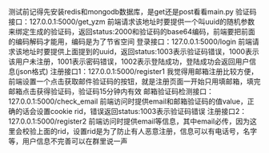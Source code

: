 测试前记得先安装redis和mongodb数据库，是get还是post看看main.py
验证码接口：127.0.0.1:5000/get_yzm     前端请求该地址时要提供一个叫uuid的随机参数来绑定生成的验证码，返回status:2000和验证码的base64编码，前端要把前面的编码解码才能用，编码是为了节省空间
登录接口：127.0.0.1:5000/login       前端请求该地址时要提供上面提到的uuid，返回status:1003表示验证码错误，1000表示该用户未注册，1001表示密码错误，1002表示登陆成功，登陆成功会返回用户信息(json格式)
注册接口1：127.0.0.1:5000/register1      我觉得用邮箱注册比较方便，前端设置一个点击获取邮件验证码的按钮，就是注册页面一开始只用填邮箱，填完邮箱点击获得验证码，验证码15分钟内有效
邮箱验证码检测接口：127.0.0.1:5000/check_email      前端访问时提供email和邮箱验证码的值value，正确的话会设置cookie rid，错误返回status:1003表示验证码错误
注册接口2：127.0.0.1:5000/register2         前端访问时提供email等信息，其中email必传，因为这里会校验上面的rid，设置rid是为了防止有人恶意注册，信息可以有电话号，名字等，用户信息不完善可以在群里说一声

